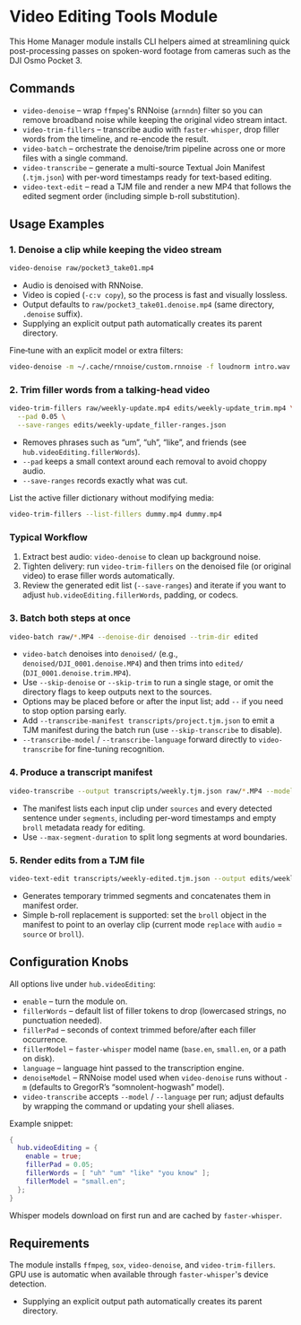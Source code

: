 # Video Editing Tools Module

This Home Manager module installs CLI helpers aimed at streamlining quick post-processing passes on spoken-word footage from cameras such as the DJI Osmo Pocket 3.

## Commands

- `video-denoise` – wrap `ffmpeg`'s RNNoise (`arnndn`) filter so you can remove broadband noise while keeping the original video stream intact.
- `video-trim-fillers` – transcribe audio with `faster-whisper`, drop filler words from the timeline, and re-encode the result.
- `video-batch` – orchestrate the denoise/trim pipeline across one or more files with a single command.
- `video-transcribe` – generate a multi-source Textual Join Manifest (`.tjm.json`) with per-word timestamps ready for text-based editing.
- `video-text-edit` – read a TJM file and render a new MP4 that follows the edited segment order (including simple b-roll substitution).

## Usage Examples

### 1. Denoise a clip while keeping the video stream
```bash
video-denoise raw/pocket3_take01.mp4
```
- Audio is denoised with RNNoise.
- Video is copied (`-c:v copy`), so the process is fast and visually lossless.
- Output defaults to `raw/pocket3_take01.denoise.mp4` (same directory, `.denoise` suffix).
- Supplying an explicit output path automatically creates its parent directory.

Fine‑tune with an explicit model or extra filters:
```bash
video-denoise -m ~/.cache/rnnoise/custom.rnnoise -f loudnorm intro.wav intro.clean.wav
```

### 2. Trim filler words from a talking-head video
```bash
video-trim-fillers raw/weekly-update.mp4 edits/weekly-update_trim.mp4 \
  --pad 0.05 \
  --save-ranges edits/weekly-update_filler-ranges.json
```
- Removes phrases such as “um”, “uh”, “like”, and friends (see `hub.videoEditing.fillerWords`).
- `--pad` keeps a small context around each removal to avoid choppy audio.
- `--save-ranges` records exactly what was cut.

List the active filler dictionary without modifying media:
```bash
video-trim-fillers --list-fillers dummy.mp4 dummy.mp4
```

### Typical Workflow
1. Extract best audio: `video-denoise` to clean up background noise.
2. Tighten delivery: run `video-trim-fillers` on the denoised file (or original video) to erase filler words automatically.
3. Review the generated edit list (`--save-ranges`) and iterate if you want to adjust `hub.videoEditing.fillerWords`, padding, or codecs.

### 3. Batch both steps at once
```bash
video-batch raw/*.MP4 --denoise-dir denoised --trim-dir edited
```
- `video-batch` denoises into `denoised/` (e.g., `denoised/DJI_0001.denoise.MP4`) and then trims into `edited/` (`DJI_0001.denoise.trim.MP4`).
- Use `--skip-denoise` or `--skip-trim` to run a single stage, or omit the directory flags to keep outputs next to the sources.
- Options may be placed before or after the input list; add `--` if you need to stop option parsing early.
- Add `--transcribe-manifest transcripts/project.tjm.json` to emit a TJM manifest during the batch run (use `--skip-transcribe` to disable).
- `--transcribe-model` / `--transcribe-language` forward directly to `video-transcribe` for fine-tuning recognition.

### 4. Produce a transcript manifest
```bash
video-transcribe --output transcripts/weekly.tjm.json raw/*.MP4 --model small.en --pretty
```
- The manifest lists each input clip under `sources` and every detected sentence under `segments`, including per-word timestamps and empty `broll` metadata ready for editing.
- Use `--max-segment-duration` to split long segments at word boundaries.

### 5. Render edits from a TJM file
```bash
video-text-edit transcripts/weekly-edited.tjm.json --output edits/weekly-cut.mp4
```
- Generates temporary trimmed segments and concatenates them in manifest order.
- Simple b-roll replacement is supported: set the `broll` object in the manifest to point to an overlay clip (current mode `replace` with `audio` = `source` or `broll`).

## Configuration Knobs

All options live under `hub.videoEditing`:
- `enable` – turn the module on.
- `fillerWords` – default list of filler tokens to drop (lowercased strings, no punctuation needed).
- `fillerPad` – seconds of context trimmed before/after each filler occurrence.
- `fillerModel` – `faster-whisper` model name (`base.en`, `small.en`, or a path on disk).
- `language` – language hint passed to the transcription engine.
- `denoiseModel` – RNNoise model used when `video-denoise` runs without `-m` (defaults to GregorR’s “somnolent-hogwash” model).
- `video-transcribe` accepts `--model` / `--language` per run; adjust defaults by wrapping the command or updating your shell aliases.

Example snippet:
```nix
{
  hub.videoEditing = {
    enable = true;
    fillerPad = 0.05;
    fillerWords = [ "uh" "um" "like" "you know" ];
    fillerModel = "small.en";
  };
}
```

Whisper models download on first run and are cached by `faster-whisper`.

## Requirements

The module installs `ffmpeg`, `sox`, `video-denoise`, and `video-trim-fillers`. GPU use is automatic when available through `faster-whisper`'s device detection.
- Supplying an explicit output path automatically creates its parent directory.
